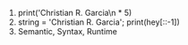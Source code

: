 1) print('Christian R. Garcia\n * 5)  
2) string = 'Christian R. Garcia'; print(hey[::-1])  
3) Semantic, Syntax, Runtime  
